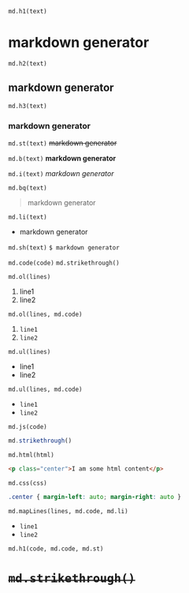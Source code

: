 `md.h1(text)`
# markdown generator


`md.h2(text)`
## markdown generator


`md.h3(text)`
### markdown generator


`md.st(text)`
~~markdown generator~~


`md.b(text)`
**markdown generator**


`md.i(text)`
*markdown generator*


`md.bq(text)`
> markdown generator


`md.li(text)`
- markdown generator


`md.sh(text)`
`$ markdown generator`


`md.code(code)`
`md.strikethrough()`


`md.ol(lines)`
1. line1
2. line2


`md.ol(lines, md.code)`
1. `line1`
2. `line2`


`md.ul(lines)`
- line1
- line2


`md.ul(lines, md.code)`
- `line1`
- `line2`


`md.js(code)`
```js
md.strikethrough()
```


`md.html(html)`
```html
<p class="center">I am some html content</p>
```


`md.css(css)`
```css
.center { margin-left: auto; margin-right: auto }
```


`md.mapLines(lines, md.code, md.li)`
- `line1`
- `line2`


`md.h1(code, md.code, md.st)`
# ~~`md.strikethrough()`~~
